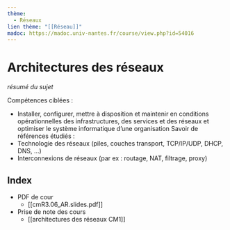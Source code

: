 ```yaml
---
thème:
  - Réseaux
lien thème: "[[Réseau]]"
madoc: https://madoc.univ-nantes.fr/course/view.php?id=54016
---
```


# Architectures des réseaux
*résumé du sujet*

Compétences ciblées : 
-  Installer, configurer, mettre à disposition et maintenir en conditions opérationnelles des infrastructures, des services et des réseaux et optimiser le système informatique d’une organisation 
Savoir de références étudiés : 
- Technologie des réseaux (piles, couches transport, TCP/IP/UDP, DHCP, DNS, ...)
- Interconnexions de réseaux (par ex : routage, NAT, filtrage, proxy)
## Index
- PDF de cour
	- [[cmR3.06_AR.slides.pdf]]
- Prise de note des cours
	- [[architectures des réseaux CM1]]